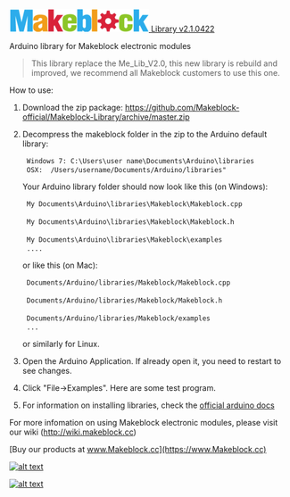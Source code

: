[![alt text](images/Logo.png "Makeblock Logo") Library v2.1.0422](https://www.Makeblock.cc)

Arduino library for Makeblock electronic modules

> This library replace the Me_Lib_V2.0, this new library is rebuild and improved, we recommend all Makeblock customers to use this one.

How to use:

1. Download the zip package: https://github.com/Makeblock-official/Makeblock-Library/archive/master.zip

2. Decompress the makeblock folder in the zip to the Arduino default library:

        Windows 7: C:\Users\user name\Documents\Arduino\libraries   
        OSX:  /Users/username/Documents/Arduino/libraries"

    Your Arduino library folder should now look like this (on Windows):

        My Documents\Arduino\libraries\Makeblock\Makeblock.cpp
  
        My Documents\Arduino\libraries\Makeblock\Makeblock.h
  
        My Documents\Arduino\libraries\Makeblock\examples
        ....

    or like this (on Mac):

        Documents/Arduino/libraries/Makeblock/Makeblock.cpp
  
        Documents/Arduino/libraries/Makeblock/Makeblock.h
  
        Documents/Arduino/libraries/Makeblock/examples
        ...

    or similarly for Linux. 

3. Open the Arduino Application. If already open it, you need to restart to see changes.

4. Click "File->Examples". Here are some test program.

5. For information on installing libraries, check the [official arduino docs](http://arduino.cc/en/Guide/Libraries)

For more infomation on using Makeblock electronic modules, please visit our wiki (http://wiki.makeblock.cc)

[Buy our products at www.Makeblock.cc](https://www.Makeblock.cc)

[![alt text](http://cdn1.bigcommerce.com/server2600/4r4weyxd/product_images/theme_images/2__04402.jpg?t=1395321705 "New Products")](http://www.makeblock.cc/starter-robot-kit-v2-0-blue-with-electronics/)

[![alt text](http://cdn1.bigcommerce.com/server2600/4r4weyxd/product_images/theme_images/1.jpg?t=1395321705 "New Products")](https://www.makeblock.cc/me-baseboard-v1-0/)

